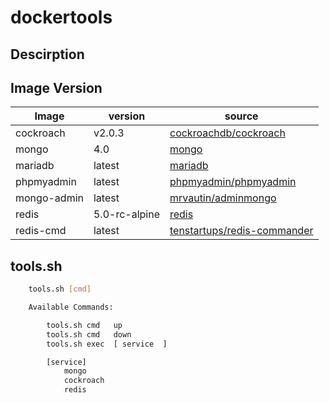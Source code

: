 # dockertools


## Descirption

## Image Version

|Image|version|source|
|---|---|---|
|cockroach|v2.0.3 | [ cockroachdb/cockroach ](https://hub.docker.com/r/cockroachdb/cockroach/)|
|mongo | 4.0 | [ mongo ](https://hub.docker.com/_/mongo/)|
|mariadb| latest| [mariadb](https://hub.docker.com/___/mariadb) |
|phpmyadmin|latest|[phpmyadmin/phpmyadmin](https://hub.docker.com/r/phpmyadmin/phpmyadmin)|
|mongo-admin|latest| [mrvautin/adminmongo](https://hub.docker.com/r/mrvautin/adminmongo/)|
|redis| 5.0-rc-alpine |[redis](https://hub.docker.com/_/redis/)|
|redis-cmd| latest| [tenstartups/redis-commander](https://hub.docker.com/r/tenstartups/redis-commander/)|




## tools.sh

```bash
    tools.sh [cmd]

    Available Commands:

        tools.sh cmd   up
        tools.sh cmd   down
        tools.sh exec  [ service  ]

        [service]
            mongo
            cockroach
            redis
```
